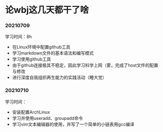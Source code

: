 # 论wbj这几天都干了啥

### 20210709

学习时间：8h

- 在Linux环境中配置github工具
- 学习markdown文件的基本语法和编写模式
- 学习使用github工具
- 由于github连接极其不稳定，因此学习科学上网（雾，完成了host文件的配置与修改
- 进行深度自我组织再生能力的实践活动（睡大觉）


### 20210710

学习时间：

- 安装配置ArchLinux
- 学习并使用useradd、groupadd命令
- 学习vim文本编辑器的使用，并写了一个简单的小链表用gcc编译